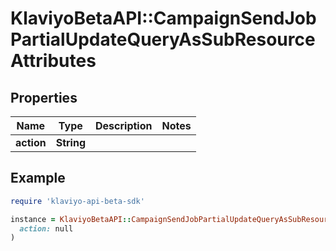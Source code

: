 # KlaviyoBetaAPI::CampaignSendJobPartialUpdateQueryAsSubResourceAttributes

## Properties

| Name | Type | Description | Notes |
| ---- | ---- | ----------- | ----- |
| **action** | **String** |  |  |

## Example

```ruby
require 'klaviyo-api-beta-sdk'

instance = KlaviyoBetaAPI::CampaignSendJobPartialUpdateQueryAsSubResourceAttributes.new(
  action: null
)
```

